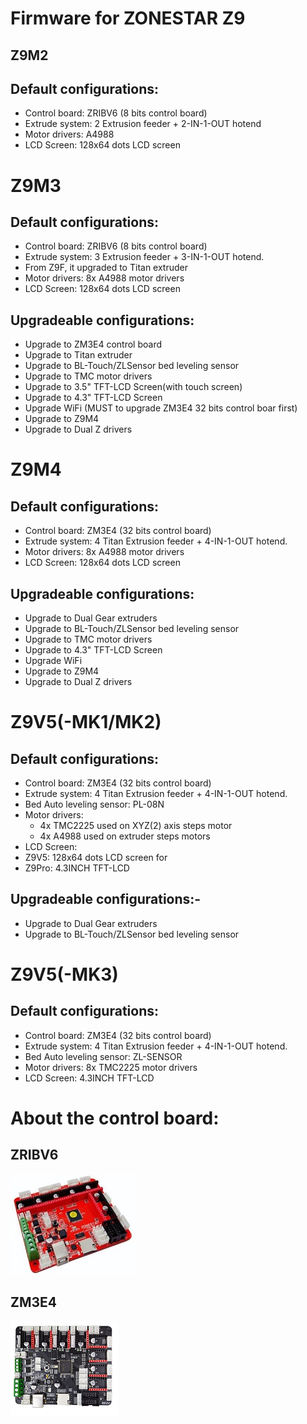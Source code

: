 # Firmware for ZONESTAR Z9  
## Z9M2
## Default configurations:
- Control board: ZRIBV6 (8 bits control board)  
- Extrude system: 2 Extrusion feeder + 2-IN-1-OUT hotend
- Motor drivers: A4988   
- LCD Screen: 128x64 dots LCD screen

# Z9M3
## Default configurations: 
- Control board: ZRIBV6 (8 bits control board) 
- Extrude system: 3 Extrusion feeder + 3-IN-1-OUT hotend.
- From Z9F, it upgraded to Titan extruder
- Motor drivers: 8x A4988 motor drivers
- LCD Screen: 128x64 dots LCD screen
## Upgradeable configurations:
- Upgrade to ZM3E4 control board
- Upgrade to Titan extruder
- Upgrade to BL-Touch/ZLSensor bed leveling sensor
- Upgrade to TMC motor drivers
- Upgrade to 3.5" TFT-LCD Screen(with touch screen)
- Upgrade to 4.3" TFT-LCD Screen
- Upgrade WiFi (MUST to upgrade ZM3E4 32 bits control boar first)
- Upgrade to Z9M4
- Upgrade to Dual Z drivers
# Z9M4
## Default configurations:
- Control board: ZM3E4 (32 bits control board)
- Extrude system: 4 Titan Extrusion feeder + 4-IN-1-OUT hotend.
- Motor drivers: 8x A4988 motor drivers
- LCD Screen: 128x64 dots LCD screen
## Upgradeable configurations:
- Upgrade to Dual Gear extruders
- Upgrade to BL-Touch/ZLSensor bed leveling sensor
- Upgrade to TMC motor drivers
- Upgrade to 4.3" TFT-LCD Screen
- Upgrade WiFi 
- Upgrade to Z9M4
- Upgrade to Dual Z drivers

# Z9V5(-MK1/MK2)
## Default configurations:
- Control board: ZM3E4 (32 bits control board)
- Extrude system: 4 Titan Extrusion feeder + 4-IN-1-OUT hotend.
- Bed Auto leveling sensor: PL-08N
- Motor drivers:
  - 4x TMC2225 used on XYZ(2) axis steps motor 
  - 4x A4988 used on extruder steps motors
- LCD Screen: 
 - Z9V5: 128x64 dots LCD screen for   
 - Z9Pro: 4.3INCH TFT-LCD  
## Upgradeable configurations:- 
- Upgrade to Dual Gear extruders
- Upgrade to BL-Touch/ZLSensor bed leveling sensor

# Z9V5(-MK3)
## Default configurations:
- Control board: ZM3E4 (32 bits control board)
- Extrude system: 4 Titan Extrusion feeder + 4-IN-1-OUT hotend.
- Bed Auto leveling sensor: ZL-SENSOR
- Motor drivers: 8x TMC2225 motor drivers
- LCD Screen: 4.3INCH TFT-LCD  


# About the control board:
## ZRIBV6
![ZRIBV6](ZRIBV6.jpg)

## ZM3E4
![ZM3E4](ZM3E4.jpg)


